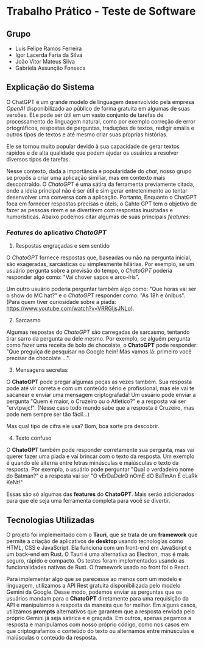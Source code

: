 # Trabalho Prático - Teste de Software

## Grupo

- Luís Felipe Ramos Ferreira
- Igor Lacerda Faria da Silva
- João Vitor Mateus Silva
- Gabriela Assunção Fonseca

## Explicação do Sistema

O ChatGPT é um grande modelo de linguagem desenvolvido pela empresa _OpenAI_ disponibilizado ao público de forma gratuita em algumas de suas versões. ELe pode ser útil em um vasto conjunto de tarefas de processamento de linguagem natural, como por exemplo correção de error ortográficos, respostas de perguntas, traduções de textos, redigir emails e outros tipos de textos e até mesmo criar suas pŕoprias histórias.

Ele se tornou muito popular devido à sua capacidade de gerar textos rápidos e de alta qualidade que podem ajudar os usuários a resolver diversos tipos de tarefas.

Nesse contexto, dada a importância e popularidade do _chat_, nosso grupo se propôs a criar uma aplicação similiar, mas em contexto mais descontraído. O _ChatoGPT_ é uma sátira da ferramenta previamente citada, onde a ideia principal não é ser útil e sim gerar entretenimento ao tentar desenvolver uma conversa com a aplicação. Portanto, Enquanto o ChatGPT foca em fornecer respostas precisas e úteis, o Cahto GPT tem o objetivo de fazer as pessoas rirem e se divertirem com respostas inusitadas e humorísticas. Abaixo podemos citar algumas de suas principais _features_:

### _Features_ do aplicativo _ChatoGPT_

1. Respostas engraçadas e sem sentido

O _ChatoGPT_ fornece respostas que, baseadas ou não na pergunta inicial, são exageradas, sarcásticas ou simplesmente hilárias. Por exemplo, se um usuário pergunta sobre a previsão do tempo, o _ChatoGPT_ poderia responder algo como: "Vai chover sapos e arco-íris".

Um outro usuário poderia perguntar também algo como: "Que horas vai ser o show do MC hat?" e o _ChatoGPT_ responder como: "As 18h e ônibus". (Para quem tiver curiosidade sobre a piada: <https://www.youtube.com/watch?v=VRRGIjsJNLo>).

2. Sarcasmo

Algumas respostas do _ChatoGPT_ são carregadas de sarcasmo, tentando tirar sarro da pergunta ou dele mesmo. Por exemplo, se alguém pergunta como fazer uma receita de bolo de chocolate, o **ChatoGPT** pode responder: "Que preguiça de pesquisar no Google hein! Mas vamos lá: primeiro você precisar de chocolate ...".

3. Mensagens secretas

O **ChatoGPT** pode pregar algumas peças as vezes também. Sua resposta pode até vir correta e com um conteúdo sério e profissional, mas ele vai te sacanear e enviar uma mensagem criptografada! Um usuário pode enviar a pergunta "Quem é maior, o Cruzeiro ou o Atletico?" e a resposta vai ser "ervtpwjc!". (Nesse caso todo mundo sabe que a resposta é Cruzeiro, mas pode nem sempre ser tão fácil...)

Mas qual tipo de cifra ele usa? Bom, boa sorte pra descobrir.

4. Texto confuso

O **ChatoGPT** também pode responder corretamente sua pergunta, mas vai querer fazer uma piada e vai brincar com o texto da resposta. Um exemplo é quando ele alterna entre letras minúsculas e maiúsculas o texto da resposta. Por exemplo, o usuário pode perguntar "Qual o verdadeiro nome do Batman?" e a resposta vai ser "O vErDaDeIrO nOmE dO BaTmAn É cLaRk KeNt!"

Essas são só algumas das **features** do **ChatoGPT**. Mais serão adicionados para que ele seja uma ferramenta completa para você se divertir.

## Tecnologias Utilizadas

O projeto foi implementado com o **Tauri**, que se trata de um **framework** que permite a criação de aplicativos de **desktop** usando tecnologias como HTML, CSS e JavaScript. Ela funciona com um front-end em JavaScript e um back-end em Rust. O Tauri é uma alternativa ao Electron, mas é mais seguro, rápido e compacto. Os testes foram implementados usando as funcionalidades nativas de Rust. O framework usado no front foi o React.

Para implementar algo que se parecesse ao menos com um modelo e linguagem, utilizamos a API Rest gratuita disponibilizada pelo modelo Gemini da Google. Desse modo, podemos enviar as perguntas que os usuários mandam para o **ChatoGPT** diretamente para uma requisição da API e manipulamos a resposta da maneira que for melhor. Em alguns casos, utilizamos **prompts** alternativos que garantem que a resposta enviada pelo próprio Gemini já seja satírica e e graçada. Em outros, apenas pegamos a resposta e manipulamos com nosso próprio código, como nos casos em que criptografamos o conteúdo do texto ou alternamos entre minúsculas e maiúsculas o conteúdo da resposta.
